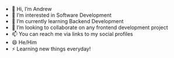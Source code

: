 - 👋 Hi, I’m Andrew 
- 👀 I’m interested in Software Development 
- 🌱 I’m currently learning Backend Development 
- 💞️ I’m looking to collaborate on any frontend development project
- 📫 You can reach me via links to my social profiles
- 😄 He/Him
- ⚡ Learning new things everyday!

<!---
AndrewToks/AndrewToks is a ✨ special ✨ repository because its `README.md` (this file) appears on your GitHub profile.
You can click the Preview link to take a look at your changes.
--->
